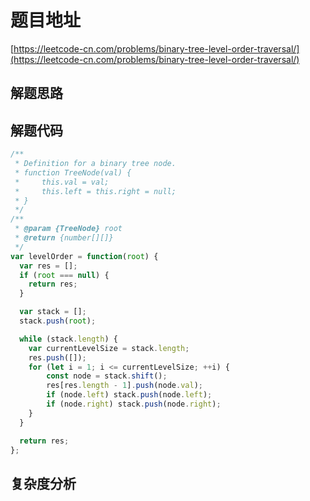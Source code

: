 # 题目地址

[https://leetcode-cn.com/problems/binary-tree-level-order-traversal/](https://leetcode-cn.com/problems/binary-tree-level-order-traversal/)

## 解题思路

## 解题代码

```js
/**
 * Definition for a binary tree node.
 * function TreeNode(val) {
 *     this.val = val;
 *     this.left = this.right = null;
 * }
 */
/**
 * @param {TreeNode} root
 * @return {number[][]}
 */
var levelOrder = function(root) {
  var res = [];
  if (root === null) {
    return res;
  }

  var stack = [];
  stack.push(root);

  while (stack.length) {
    var currentLevelSize = stack.length;
    res.push([]);
    for (let i = 1; i <= currentLevelSize; ++i) {
        const node = stack.shift();
        res[res.length - 1].push(node.val);
        if (node.left) stack.push(node.left);
        if (node.right) stack.push(node.right);
    }
  }

  return res;
};
```

## 复杂度分析
